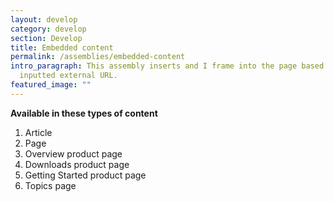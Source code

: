 ```yaml
---
layout: develop
category: develop
section: Develop
title: Embedded content
permalink: /assemblies/embedded-content
intro_paragraph: This assembly inserts and I frame into the page based on an
  inputted external URL.
featured_image: ""
---
```

**Available in these types of content**

1. Article
2. Page
3. Overview product page
4. Downloads product page
5. Getting Started product page
6. Topics page